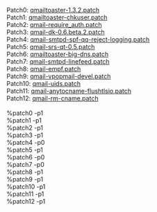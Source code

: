 Patch0:    <a href="">qmailtoaster-1.3.2.patch</a><br>
Patch1:    <a href="">qmailtoaster-chkuser.patch</a><br>
Patch2:    <a href="https://github.com/qmtoaster/patches/blob/master/cos7/2.2.1/qmail-require_auth.patch">qmail-require_auth.patch</a><br>
Patch3:    <a href="https://github.com/qmtoaster/patches/blob/master/cos7/2.2.1/qmail-dk-0.6.beta.2.patch">qmail-dk-0.6.beta.2.patch</a><br>
Patch4:    <a href="https://github.com/qmtoaster/patches/blob/master/cos7/2.2.1/qmail-smtpd-spf-qq-reject-logging.patch">qmail-smtpd-spf-qq-reject-logging.patch</a><br>
Patch5:    <a href="https://github.com/qmtoaster/patches/blob/master/cos7/2.2.1/qmail-srs-qt-0.5.patch">qmail-srs-qt-0.5.patch</a><br>
Patch6:    <a href="https://github.com/qmtoaster/patches/blob/master/cos7/2.2.1/qmailtoaster-big-dns.patch">qmailtoaster-big-dns.patch</a><br>
Patch7:    <a href="https://github.com/qmtoaster/patches/blob/master/cos7/2.2.1/qmail-smtpd-linefeed.patch">qmail-smtpd-linefeed.patch</a><br>
Patch8:    <a href="https://github.com/qmtoaster/patches/blob/master/cos7/2.2.1/qmail-empf.patch">qmail-empf.patch</a><br>
Patch9:    <a href="https://github.com/qmtoaster/patches/blob/master/cos7/2.2.1/qmail-vpopmail-devel.patch">qmail-vpopmail-devel.patch</a><br>
Patch10:   <a href="https://github.com/qmtoaster/patches/blob/master/cos7/2.2.1/qmail-uids.patch">qmail-uids.patch</a><br>
Patch11:   <a href="https://github.com/qmtoaster/patches/blob/master/cos7/2.2.1/qmail-anytocname-flushtlsio.patch">qmail-anytocname-flushtlsio.patch</a><br>
Patch12:   <a href="https://github.com/qmtoaster/patches/blob/master/cos7/2.2.1/qmail-rm-cname.patch">qmail-rm-cname.patch</a><br>
<br>
%patch0 -p1<br>
%patch1 -p1<br>
%patch2 -p1<br>
%patch3 -p1<br>
%patch4 -p0<br>
%patch5 -p1<br>
%patch6 -p0<br>
%patch7 -p0<br>
%patch8 -p1<br>
%patch9 -p1<br>
%patch10 -p1<br>
%patch11 -p1<br>
%patch12 -p1
